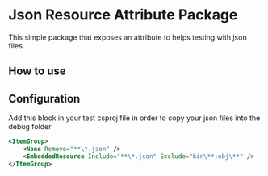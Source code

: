# Json Resource Attribute Package

This simple package that exposes an attribute to helps testing with json files.

## How to use



## Configuration

Add this block in your test csproj file in order to copy your json files into the debug folder

```xml
<ItemGroup>
	<None Remove="**\*.json" />
	<EmbeddedResource Include="**\*.json" Exclude="bin\**;obj\**" />
</ItemGroup>
```